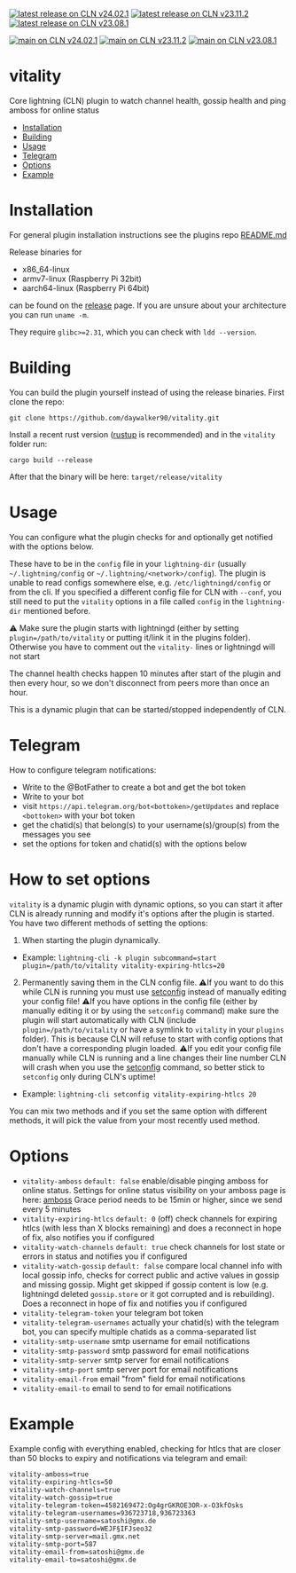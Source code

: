 [![latest release on CLN v24.02.1](https://github.com/daywalker90/vitality/actions/workflows/latest_v24.02.yml/badge.svg?branch=main)](https://github.com/daywalker90/vitality/actions/workflows/latest_v24.02.yml) [![latest release on CLN v23.11.2](https://github.com/daywalker90/vitality/actions/workflows/latest_v23.11.yml/badge.svg?branch=main)](https://github.com/daywalker90/vitality/actions/workflows/latest_v23.11.yml) [![latest release on CLN v23.08.1](https://github.com/daywalker90/vitality/actions/workflows/latest_v23.08.yml/badge.svg?branch=main)](https://github.com/daywalker90/vitality/actions/workflows/latest_v23.08.yml)

[![main on CLN v24.02.1](https://github.com/daywalker90/vitality/actions/workflows/main_v24.02.yml/badge.svg?branch=main)](https://github.com/daywalker90/vitality/actions/workflows/main_v24.02.yml) [![main on CLN v23.11.2](https://github.com/daywalker90/vitality/actions/workflows/main_v23.11.yml/badge.svg?branch=main)](https://github.com/daywalker90/vitality/actions/workflows/main_v23.11.yml) [![main on CLN v23.08.1](https://github.com/daywalker90/vitality/actions/workflows/main_v23.08.yml/badge.svg?branch=main)](https://github.com/daywalker90/vitality/actions/workflows/main_v23.08.yml)

# vitality 
Core lightning (CLN) plugin to watch channel health, gossip health and ping amboss for online status

* [Installation](#installation)
* [Building](#building)
* [Usage](#usage)
* [Telegram](#telegram)
* [Options](#options)
* [Example](#example)

# Installation
For general plugin installation instructions see the plugins repo [README.md](https://github.com/lightningd/plugins/blob/master/README.md#Installation)

Release binaries for
* x86_64-linux
* armv7-linux (Raspberry Pi 32bit)
* aarch64-linux (Raspberry Pi 64bit)

can be found on the [release](https://github.com/daywalker90/vitality/releases) page. If you are unsure about your architecture you can run ``uname -m``.

They require ``glibc>=2.31``, which you can check with ``ldd --version``.

# Building
You can build the plugin yourself instead of using the release binaries.
First clone the repo:

``git clone https://github.com/daywalker90/vitality.git``

Install a recent rust version ([rustup](https://rustup.rs/) is recommended) and in the ``vitality`` folder run:

``cargo build --release``

After that the binary will be here: ``target/release/vitality``

# Usage
You can configure what the plugin checks for and optionally get notified with the options below.

These have to be in the ``config`` file in your ``lightning-dir`` (usually ``~/.lightning/config`` or ``~/.lightning/<network>/config``). The plugin is unable to read configs somewhere else, e.g. ``/etc/lightningd/config`` or from the cli. If you specified a different config file for CLN with ``--conf``, you still need to put the ``vitality`` options in a file called ``config`` in the ``lightning-dir`` mentioned before.

:warning: Make sure the plugin starts with lightningd (either by setting ``plugin=/path/to/vitality`` or putting it/link it in the plugins folder). Otherwise you have to comment out the ``vitality-`` lines or lightningd will not start

The channel health checks happen 10 minutes after start of the plugin and then every hour, so we don't disconnect from peers more than once an hour.

This is a dynamic plugin that can be started/stopped independently of CLN.

# Telegram
How to configure telegram notifications:
* Write to the @BotFather to create a bot and get the bot token
* Write to your bot
* visit ``https://api.telegram.org/bot<bottoken>/getUpdates`` and replace ``<bottoken>`` with your bot token
* get the chatid(s) that belong(s) to your username(s)/group(s) from the messages you see
* set the options for token and chatid(s) with the options below

# How to set options
``vitality`` is a dynamic plugin with dynamic options, so you can start it after CLN is already running and modify it's options after the plugin is started. You have two different methods of setting the options:

1. When starting the plugin dynamically.

* Example: ``lightning-cli -k plugin subcommand=start plugin=/path/to/vitality vitality-expiring-htlcs=20``

2. Permanently saving them in the CLN config file. :warning:If you want to do this while CLN is running you must use [setconfig](https://docs.corelightning.org/reference/lightning-setconfig) instead of manually editing your config file! :warning:If you have options in the config file (either by manually editing it or by using the ``setconfig`` command) make sure the plugin will start automatically with CLN (include ``plugin=/path/to/vitality`` or have a symlink to ``vitality`` in your ``plugins`` folder). This is because CLN will refuse to start with config options that don't have a corresponding plugin loaded. :warning:If you edit your config file manually while CLN is running and a line changes their line number CLN will crash when you use the [setconfig](https://docs.corelightning.org/reference/lightning-setconfig) command, so better stick to ``setconfig`` only during CLN's uptime!

* Example: ``lightning-cli setconfig vitality-expiring-htlcs 20``

You can mix two methods and if you set the same option with different methods, it will pick the value from your most recently used method.

# Options
* ``vitality-amboss`` ``default: false`` enable/disable pinging amboss for online status. Settings for online status visibility on your amboss page is here: [amboss](https://amboss.space/settings?page=monitoring)  Grace period needs to be 15min or higher, since we send every 5 minutes
* ``vitality-expiring-htlcs`` ``default: 0`` (off) check channels for expiring htlcs (with less than X blocks remaining) and does a reconnect in hope of fix, also notifies you if configured
* ``vitality-watch-channels`` ``default: true`` check channels for lost state or errors in status and notifies you if configured
* ``vitality-watch-gossip`` ``default: false`` compare local channel info with local gossip info, checks for correct public and active values in gossip and missing gossip. Might get skipped if gossip content is low (e.g. lightningd deleted ``gossip.store`` or it got corrupted and is rebuilding). Does a reconnect in hope of fix and notifies you if configured
* ``vitality-telegram-token`` your telegram bot token
* ``vitality-telegram-usernames`` actually your chatid(s) with the telegram bot, you can specify multiple chatids as a comma-separated list
* ``vitality-smtp-username`` smtp username for email notifications
* ``vitality-smtp-password`` smtp password for email notifications
* ``vitality-smtp-server`` smtp server for email notifications
* ``vitality-smtp-port`` smtp server port for email notifications
* ``vitality-email-from`` email "from" field for email notifications
* ``vitality-email-to`` email to send to for email notifications

# Example
Example config with everything enabled, checking for htlcs that are closer than 50 blocks to expiry and notifications via telegram and email:
```
vitality-amboss=true
vitality-expiring-htlcs=50
vitality-watch-channels=true
vitality-watch-gossip=true
vitality-telegram-token=4582169472:Og4grGKROE3OR-x-O3kfOsks
vitality-telegram-usernames=936723718,936723363
vitality-smtp-username=satoshi@gmx.de
vitality-smtp-password=WEJF§IFJseo32
vitality-smtp-server=mail.gmx.net
vitality-smtp-port=587
vitality-email-from=satoshi@gmx.de
vitality-email-to=satoshi@gmx.de
```

